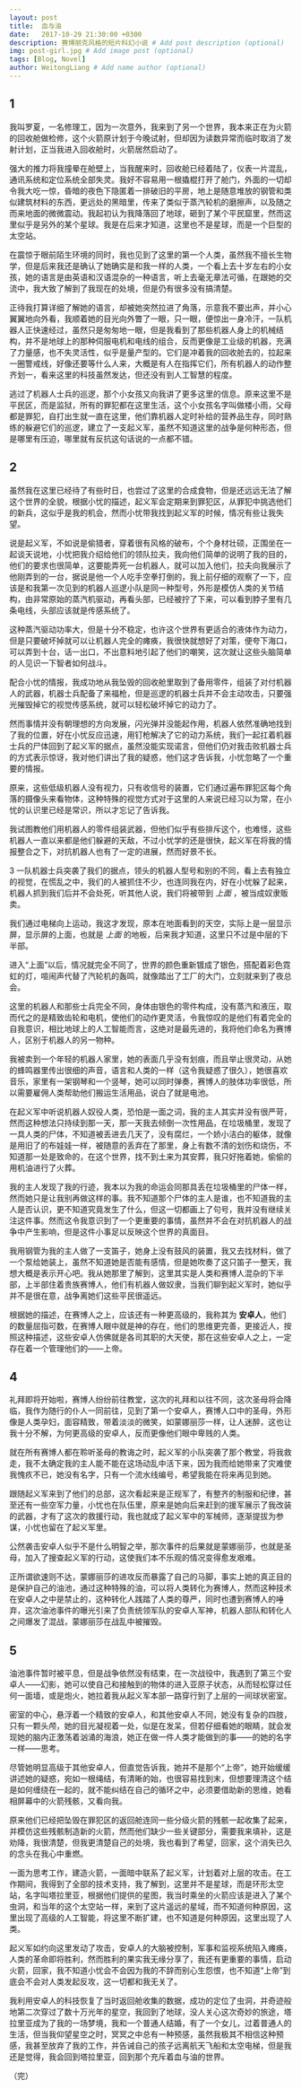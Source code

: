 ```yaml
---
layout: post
title:  血与油
date:   2017-10-29 21:30:00 +0300
description: 赛博朋克风格的短片科幻小说 # Add post description (optional)
img: post-girl.jpg # Add image post (optional)
tags: [Blog, Novel]
author: WeitongLiang # Add name author (optional)
---
```




## 1

我叫罗夏，一名修理工，因为一次意外，我来到了另一个世界，我本来正在为火箭的回收舱做检修，这个火箭原计划于今晚试射，但却因为读数异常而临时取消了发射计划，正当我进入回收舱时，火箭居然启动了。

强大的推力将我撞晕在舱壁上，当我醒来时，回收舱已经着陆了，仪表一片混乱，通讯系统和定位系统全部失灵。我好不容易用一根撬棍打开了舱门，外面的一切却令我大吃一惊，昏暗的夜色下隐匿着一排破旧的平房，地上是随意堆放的钢管和类似建筑材料的东西，更远处的黑暗里，传来了类似于蒸汽轮机的磨擦声，以及随之而来地面的微微震动。我起初认为我降落回了地球，砸到了某个平民窟里，然而这里似乎是另外的某个星球。我是在后来才知道，这里也不是星球，而是一个巨型的太空站。

在震惊于眼前陌生环境的同时，我也见到了这里的第一个人类，虽然我不擅长生物学，但是后来我还是确认了她确实是和我一样的人类，一个看上去十岁左右的小女孩，她的语言是由英语和汉语混杂的一种语言，听上去毫无章法可循，在跟她的交流中，我大致了解到了我现在的处境，但是仍有很多没有搞清楚。

正待我打算详细了解她的语言，却被她突然拉进了角落，示意我不要出声，并小心翼翼地向外看，我顺着她的目光向外瞥了一眼，只一眼，便惊出一身冷汗，一队机器人正快速经过，虽然只是匆匆地一眼，但是我看到了那些机器人身上的机械结构，并不是地球上的那种伺服电机和电线的组合，反而更像是工业级的机器，充满了力量感，也不失灵活性，似乎是量产型的。它们是冲着我的回收舱去的，拉起来一圈警戒线，好像还要等什么人来，大概是有人在指挥它们，所有机器人的动作整齐划一，看来这里的科技虽然发达，但还没有到人工智慧的程度。

逃过了机器人士兵的巡逻，那个小女孩又向我讲了更多这里的信息。原来这里不是平民区，而是监狱，所有的罪犯都在这里生活，这个小女孩名字叫做楼小雨，父母都是罪犯，自打出生就一直在这里，他们靠机器人定时补给的营养品生存，同时熟练的躲避它们的巡逻，建立了一支起义军，虽然不知道这里的战争是何种形态，但是哪里有压迫，哪里就有反抗这句话说的一点都不错。

## 2

虽然我在这里已经待了有些时日，也尝过了这里的合成食物，但是还远远无法了解这个世界的全貌，根据小忧的描述，起义军会定期来到罪犯区，从罪犯中挑选他们的新兵，这似乎是我的机会，然而小忧带我找到起义军的时候，情况有些让我失望。

说是起义军，不如说是偷猎者，穿着很有风格的破布，个个身材壮硕，正围坐在一起谈天说地，小忧把我介绍给他们的领队拉夫，我向他们简单的说明了我的目的，他们的要求也很简单，这要能弄死一台机器人，就可以加入他们，拉夫向我展示了他刚弄到的一台，据说是他一个人吃手空拳打倒的，我上前仔细的观察了一下，应该是和我第一次见到的机器人巡逻小队是同一种型号，外形是模仿人类的关节结构，由非常原始的蒸汽机驱动，再看头部，已经被拧了下来，可以看到脖子里有几条电线，头部应该就是传感系统了。

这种蒸汽驱动功率大，但是十分不稳定，也许这个世界有更适合的液体作为动力，但是只要破坏掉就可以让机器人完全的瘫痪，我很快就想好了对策，便夸下海口，可以弄到十台，话一出口，不出意料地引起了他们的嘲笑，这次就让这些头脑简单的人见识一下智者如何战斗。

配合小忧的情报，我成功地从我坠毁的回收舱里取到了备用零件，组装了对付机器人的武器，机器士兵配备了来福枪，但是巡逻的机器士兵并不会主动攻击，只要强光摧毁掉它的视觉传感系统，就可以轻松破坏掉它的动力了。

然而事情并没有朝理想的方向发展，闪光弹并没能起作用，机器人依然准确地找到了我的位置，好在小忧反应迅速，用钉枪解决了它的动力系统，我们一起扛着机器士兵的尸体回到了起义军的据点，虽然没能实现诺言，但他们仍对我击败机器士兵的方式表示惊讶，我对他们讲出了我的疑惑，他们这才告诉我，小忧忽略了一个重要的情报。

原来，这些低级机器人没有视力，只有收信号的装置，它们通过遍布罪犯区每个角落的摄像头来看物体，这种特殊的视觉方式对于这里的人来说已经习以为常，在小忧的认识里已经是常识，所以才忘记了告诉我。

我试图教他们用机器人的零件组装武器，但他们似乎有些排斥这个，也难怪，这些机器人一直以来都是他们躲避的天敌，不过小忧学的还是很快，起义军在将我的情报整合之下，对抗机器人也有了一定的进展，然而好景不长。

3
一队机器士兵突袭了我们的据点，领头的机器人型号和别的不同，看上去有独立的视觉，在慌乱之中，我们的人被抓住不少，也连同我在内，好在小忧躲了起来，机器人抓到我们后并不会处死，听其他人说，我们将被带到 *上面* ，被当成奴隶贩卖。

我们通过电梯向上运动，我这才发现，原本在地面看到的天空，实际上是一层显示屏，显示屏的上面，也就是 *上面* 的地板，后来我才知道，这里只不过是中层的下半部。

进入“上面”以后，情况就完全不同了，世界的颜色重新镀成了银色，搭配着彩色霓虹的灯，喧闹声代替了汽轮机的轰鸣，就像踏出了工厂的大门，立刻就来到了夜总会。

这里的机器人和那些士兵完全不同，身体由银色的零件构成，没有蒸汽和液压，取而代之的是精致齿轮和电机，使他们的动作更灵活，令我惊叹的是他们有着完全的自我意识，相比地球上的人工智能而言，这绝对是最先进的，我将他们命名为赛博人，区别于机器人的另一物种。

我被卖到一个年轻的机器人家里，她的表面几乎没有划痕，而且举止很灵动，从她的蜂鸣器里传出很细的声音，语言和人类的一样（这令我疑惑了很久），她很喜欢音乐，家里有一架钢琴和一个竖琴，她可以同时弹奏，赛博人的肢体功率很低，所以需要雇佣人类帮助他们搬运生活用品，说白了就是电池。

在起义军中听说机器人奴役人类，恐怕是一面之词，我的主人其实并没有很严苛，然而这种想法只持续到那一天，那一天我去倾倒一次性用品，在垃圾桶里，发现了一具人类的尸体，不知道被丢进去几天了，没有腐烂，一个娇小洁白的躯体，就像是用旧了的布娃娃一样，被随意的丢弃在了那里，身上有数不清的划伤和烧伤，不知道那一处是致命的，在这个世界，找不到土来为其安葬，我只好拖着她，偷偷的用机油进行了火葬。

我的主人发现了我的行迹，我本以为我的命运会同那具丢在垃圾桶里的尸体一样，然而她只是让我别再做这样的事。我不知道那个尸体的主人是谁，也不知道我的主人是否认识，更不知道究竟发生了什么，但这一切都画上了句号，我并没有继续关注这件事。然而这令我意识到了一个更重要的事情，虽然并不会在对抗机器人的战争中产生影响，但是这件小事足以反映这个世界的真面目。

我用钢管为我的主人做了一支笛子，她身上没有鼓风的装置，我又去找材料，做了一个泵给她装上，虽然不知道她是否能有感情，但是她吹奏了这只笛子一整天，我想大概是表示开心吧。我从她那里了解到，这里其实是人类和赛博人混杂的下半部，上半部住着贵族赛博人，他们有机器人做奴隶，当我们聊到起义军时，她似乎并不是很在意，战争离她们这些平民很遥远。

根据她的描述，在赛博人之上，应该还有一种更高级的，我称其为 **安卓人**，他们的数量屈指可数，在赛博人眼中就是神的存在，他们的思维更完善，更接近人，按照这种描述，这些安卓人仿佛就是各司其职的大天使，那在这些安卓人之上，一定存在着一个管理他们的——上帝。

## 4

礼拜即将开始啦，赛博人纷纷前往教堂，这次的礼拜和以往不同，这次圣母将会降临，我作为随行的仆人一同前往，见到了第一个安卓人，赛博人口中的圣母，外形像是人类孕妇，面容精致，带着淡淡的微笑，如蒙娜丽莎一样，让人迷醉，这也让我十分不解，为何更高级的安卓人，反而更像他们眼中卑贱的人类。

就在所有赛博人都在聆听圣母的教诲之时，起义军的小队突袭了那个教堂，将我救走，我不太确定我的主人能不能在这场动乱中活下来，因为我而给她带来了灾难使我愧疚不已，她没有名字，只有一个流水线编号，希望我能在将来再见到她。

跟随起义军来到了他们的总部，这次看起来是正规军了，有整齐的制服和纪律，甚至还有一些空军力量，小忧也在队伍里，原来是她向后来赶到的援军展示了我改装的武器，才有了这次的救援行动，我也就成了起义军中的军械师，逐渐提拔为参谋，小忧也留在了起义军里。

公然袭击安卓人似乎不是什么明智之举，那次事件的后果就是蒙娜丽莎，也就是圣母，加入了搜查起义军的行动，这使我们本不乐观的情况变得愈发艰难。

正所谓欲速则不达，蒙娜丽莎的进攻反而暴露了自己的马脚，事实上她的真正目的是保护自己的油池，通过这种特殊的油，可以将人类转化为赛博人，然而这种技术在安卓人之中是禁止的，这种转化人践踏了人类的尊严，同时也遭到赛博人的唾弃，这次油池事件的曝光引来了负责统领军队的安卓人军神，机器人部队和转化人之间爆发了混战，蒙娜丽莎在战乱中被摧毁。

## 5

油池事件暂时被平息，但是战争依然没有结束，在一次战役中，我遇到了第三个安卓人——幻影，她可以使自己和接触到的物体的进入亚原子状态，从而轻松穿过任何一面墙，或是炮火，她拉着我从起义军本部一路穿行到了上层的一间球状密室。

密室的中心，悬浮着一个精致的安卓人，和其他安卓人不同，她没有复杂的四肢，只有一颗头颅，她的目光凝视着一处，似是在发呆，但若仔细看她的眼睛，就会发现她的脑内正激荡着汹涌的海浪，她正在做一件人类才能做到的事——的她的名字一样——思考。

尽管她明显高级于其他安卓人，但直觉告诉我，她并不是那个“上帝”，她开始缓缓讲述她的疑惑，宛如一根绳结，有清晰的始，也很容易找到末，但想要理清这个结是如何缠绕在一起的，就不能纠结在自己的循环之中，必须要借助新的思维，她看相屏幕中的火箭残骸，又看向我。

原来他们已经把坠毁在罪犯区的返回舱连同一些分级火箭的残骸一起收集了起来，并模仿这些残骸制造新的火箭，然而他们缺少一些关键部分，需要我来填补，这是劝降，我很清楚，但我更清楚自己的处境，我也看到了希望，回家，这个消失已久的念头在我心中重燃。

一面为思考工作，建造火箭，一面暗中联系了起义军，计划着对上层的攻击。在工作期间，我得到了全部的技术支持，我了解到，这里并不是星球，而是环形太空站，名字叫塔拉里亚，根据他们提供的星图，我当时乘坐的火箭应该是进入了某个虫洞，和当年的这个太空站一样，来到了这片遥远的星域，而不知道何种原因，这里出现了高级的人工智能，将这里不断扩建，也不知道是何种原因，这里出现了人类。

起义军如约向这里发动了攻击，安卓人的大脑被控制，军事和监视系统陷入瘫痪，人类的革命即将胜利，然而胜利的果实我无缘分享了，我还有更重要的事情，启动火箭，回家，我不知道小忧会不会因为我的不辞而别心生怨恨，也不知道“上帝”到底会不会对人类发起反攻，这一切都和我无关了。

我利用安卓人的科技恢复了当时返回舱收集的数据，成功的定位了虫洞，并奇迹般地第二次穿过了数十万光年的星空，我回到了地球，没人关心这次奇妙的旅途，塔拉里亚成为了我的一场梦境，我和一个普通人结婚，有了一个女儿，过着普通人的生活，但当我仰望星空之时，冥冥之中总有一种预感，虽然我极其不相信这种预感，我甚至放弃了我的工作，并告诫自己的孩子远离航天飞船和太空电梯，但是我还是觉得，我会回到塔拉里亚，回到那个充斥着血与油的世界。

（完）
